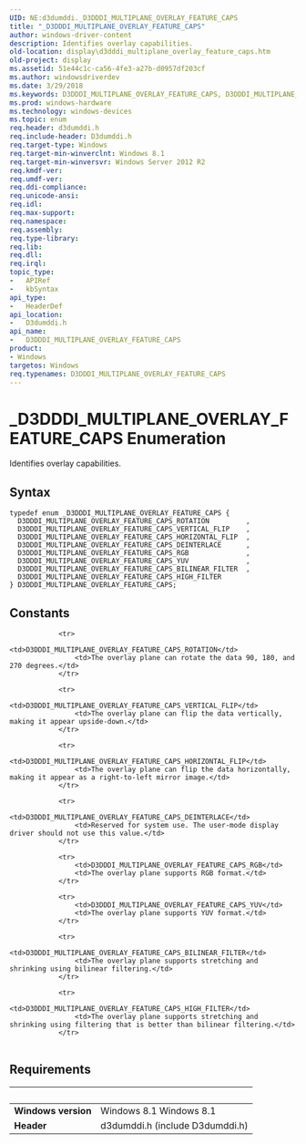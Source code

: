 ```yaml
---
UID: NE:d3dumddi._D3DDDI_MULTIPLANE_OVERLAY_FEATURE_CAPS
title: "_D3DDDI_MULTIPLANE_OVERLAY_FEATURE_CAPS"
author: windows-driver-content
description: Identifies overlay capabilities.
old-location: display\d3dddi_multiplane_overlay_feature_caps.htm
old-project: display
ms.assetid: 51e44c1c-ca56-4fe3-a27b-d0957df203cf
ms.author: windowsdriverdev
ms.date: 3/29/2018
ms.keywords: D3DDDI_MULTIPLANE_OVERLAY_FEATURE_CAPS, D3DDDI_MULTIPLANE_OVERLAY_FEATURE_CAPS enumeration [Display Devices], D3DDDI_MULTIPLANE_OVERLAY_FEATURE_CAPS_BILINEAR_FILTER, D3DDDI_MULTIPLANE_OVERLAY_FEATURE_CAPS_DEINTERLACE, D3DDDI_MULTIPLANE_OVERLAY_FEATURE_CAPS_HIGH_FILTER, D3DDDI_MULTIPLANE_OVERLAY_FEATURE_CAPS_HORIZONTAL_FLIP, D3DDDI_MULTIPLANE_OVERLAY_FEATURE_CAPS_RGB, D3DDDI_MULTIPLANE_OVERLAY_FEATURE_CAPS_ROTATION, D3DDDI_MULTIPLANE_OVERLAY_FEATURE_CAPS_VERTICAL_FLIP, D3DDDI_MULTIPLANE_OVERLAY_FEATURE_CAPS_YUV, _D3DDDI_MULTIPLANE_OVERLAY_FEATURE_CAPS, d3dumddi/D3DDDI_MULTIPLANE_OVERLAY_FEATURE_CAPS, d3dumddi/D3DDDI_MULTIPLANE_OVERLAY_FEATURE_CAPS_BILINEAR_FILTER, d3dumddi/D3DDDI_MULTIPLANE_OVERLAY_FEATURE_CAPS_DEINTERLACE, d3dumddi/D3DDDI_MULTIPLANE_OVERLAY_FEATURE_CAPS_HIGH_FILTER, d3dumddi/D3DDDI_MULTIPLANE_OVERLAY_FEATURE_CAPS_HORIZONTAL_FLIP, d3dumddi/D3DDDI_MULTIPLANE_OVERLAY_FEATURE_CAPS_RGB, d3dumddi/D3DDDI_MULTIPLANE_OVERLAY_FEATURE_CAPS_ROTATION, d3dumddi/D3DDDI_MULTIPLANE_OVERLAY_FEATURE_CAPS_VERTICAL_FLIP, d3dumddi/D3DDDI_MULTIPLANE_OVERLAY_FEATURE_CAPS_YUV, display.d3dddi_multiplane_overlay_feature_caps
ms.prod: windows-hardware
ms.technology: windows-devices
ms.topic: enum
req.header: d3dumddi.h
req.include-header: D3dumddi.h
req.target-type: Windows
req.target-min-winverclnt: Windows 8.1
req.target-min-winversvr: Windows Server 2012 R2
req.kmdf-ver: 
req.umdf-ver: 
req.ddi-compliance: 
req.unicode-ansi: 
req.idl: 
req.max-support: 
req.namespace: 
req.assembly: 
req.type-library: 
req.lib: 
req.dll: 
req.irql: 
topic_type:
-	APIRef
-	kbSyntax
api_type:
-	HeaderDef
api_location:
-	D3dumddi.h
api_name:
-	D3DDDI_MULTIPLANE_OVERLAY_FEATURE_CAPS
product:
- Windows
targetos: Windows
req.typenames: D3DDDI_MULTIPLANE_OVERLAY_FEATURE_CAPS
---
```


# _D3DDDI_MULTIPLANE_OVERLAY_FEATURE_CAPS Enumeration
Identifies overlay capabilities.

## Syntax
```
typedef enum _D3DDDI_MULTIPLANE_OVERLAY_FEATURE_CAPS {
  D3DDDI_MULTIPLANE_OVERLAY_FEATURE_CAPS_ROTATION         ,
  D3DDDI_MULTIPLANE_OVERLAY_FEATURE_CAPS_VERTICAL_FLIP    ,
  D3DDDI_MULTIPLANE_OVERLAY_FEATURE_CAPS_HORIZONTAL_FLIP  ,
  D3DDDI_MULTIPLANE_OVERLAY_FEATURE_CAPS_DEINTERLACE      ,
  D3DDDI_MULTIPLANE_OVERLAY_FEATURE_CAPS_RGB              ,
  D3DDDI_MULTIPLANE_OVERLAY_FEATURE_CAPS_YUV              ,
  D3DDDI_MULTIPLANE_OVERLAY_FEATURE_CAPS_BILINEAR_FILTER  ,
  D3DDDI_MULTIPLANE_OVERLAY_FEATURE_CAPS_HIGH_FILTER
} D3DDDI_MULTIPLANE_OVERLAY_FEATURE_CAPS;
```

## Constants

<table>
            
                <tr>
                    <td>D3DDDI_MULTIPLANE_OVERLAY_FEATURE_CAPS_ROTATION</td>
                    <td>The overlay plane can rotate the data 90, 180, and 270 degrees.</td>
                </tr>
            
                <tr>
                    <td>D3DDDI_MULTIPLANE_OVERLAY_FEATURE_CAPS_VERTICAL_FLIP</td>
                    <td>The overlay plane can flip the data vertically, making it appear upside-down.</td>
                </tr>
            
                <tr>
                    <td>D3DDDI_MULTIPLANE_OVERLAY_FEATURE_CAPS_HORIZONTAL_FLIP</td>
                    <td>The overlay plane can flip the data horizontally, making it appear as a right-to-left mirror image.</td>
                </tr>
            
                <tr>
                    <td>D3DDDI_MULTIPLANE_OVERLAY_FEATURE_CAPS_DEINTERLACE</td>
                    <td>Reserved for system use. The user-mode display driver should not use this value.</td>
                </tr>
            
                <tr>
                    <td>D3DDDI_MULTIPLANE_OVERLAY_FEATURE_CAPS_RGB</td>
                    <td>The overlay plane supports RGB format.</td>
                </tr>
            
                <tr>
                    <td>D3DDDI_MULTIPLANE_OVERLAY_FEATURE_CAPS_YUV</td>
                    <td>The overlay plane supports YUV format.</td>
                </tr>
            
                <tr>
                    <td>D3DDDI_MULTIPLANE_OVERLAY_FEATURE_CAPS_BILINEAR_FILTER</td>
                    <td>The overlay plane supports stretching and shrinking using bilinear filtering.</td>
                </tr>
            
                <tr>
                    <td>D3DDDI_MULTIPLANE_OVERLAY_FEATURE_CAPS_HIGH_FILTER</td>
                    <td>The overlay plane supports stretching and shrinking using filtering that is better than bilinear filtering.</td>
                </tr>
</table>


## Requirements
| &nbsp; | &nbsp; |
| ---- |:---- |
| **Windows version** | Windows 8.1 Windows 8.1 |
| **Header** | d3dumddi.h (include D3dumddi.h) |